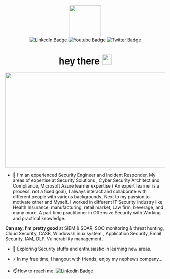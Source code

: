 <div id="header" align="center">
  <img src="https://media.giphy.com/media/xTcnSWYZvafyhEACBO/giphy.gif" width="100"/>
</div>
<div id="badges" align="center">
  <a href="https://www.linkedin.com/in/tauheedalam/">
    <img src="https://img.shields.io/badge/LinkedIn-blue?style=for-the-badge&logo=linkedin&logoColor=white" alt="LinkedIn Badge"/>
  </a>
  <a href="https://www.youtube.com/@mdtauheedalam862/featured">
    <img src="https://img.shields.io/badge/YouTube-red?style=for-the-badge&logo=youtube&logoColor=white" alt="Youtube Badge"/>
  </a>
  <a href="https://twitter.com/twitmetauheed?t=ibiS_Zl9uh3S2C8ZgLfT-g&s=09">
    <img src="https://img.shields.io/badge/Twitter-blue?style=for-the-badge&logo=twitter&logoColor=white" alt="Twitter Badge"/>
  </a>
</div>
<img src="https://komarev.com/ghpvc/?username=MdTauheedAlam&style=flat-square&color=blue" alt="" align="center"/>
<h1 align="center" >
  hey there
  <img src="https://media.giphy.com/media/hvRJCLFzcasrR4ia7z/giphy.gif" width="30px"/>
</h1>

<div align="center">
  <img src="https://media.giphy.com/media/dWesBcTLavkZuG35MI/giphy.gif" width="600" height="300"/>
</div>

- :telescope: I'm an experienced Security Engineer and Incident Responder, My areas of expertise at Security Solutions , Cyber Security Architect and Compliance, Microsoft Azure learner expertise ( An expert learner is a process, not a fixed goal), I always interact and collaborate with different people with various backgrounds. Next to my passion to motivate other and Myself. I worked in different IT Security industry like Health Insurance, manufacturing, retail market, Law firm, beverage, and many more. A part time practitioner in Offensive Security with Working and practical knowledge.

**Can say, I'm pretty good** at SIEM & SOAR, SOC monitoring & threat hunting,  Cloud Security, CASB, Windows/Linux system , Application Security, Email Security, IAM, DLP, Vulnerability management. 

- :seedling: Exploring Security stuffs and enthusiastic in learning new areas.

- :zap: In my free time, I hangout with friends, enjoy my nephews company...

- :mailbox:How to reach me: [![Linkedin Badge](https://img.shields.io/badge/-kakbar-blue?style=flat&logo=Linkedin&logoColor=white)](https://www.linkedin.com/in/tauheedalam/)




